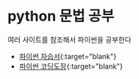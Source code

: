 # python 문법 공부

여러 사이트를 참조해서 파이썬을 공부한다
- [파이썬 자습서](https://docs.python.org/ko/3.7/tutorial/index.html){:target="blank"}
- [파이썬 코딩도장](https://dojang.io/mod/page/view.php?id=2364){:target="blank"}
